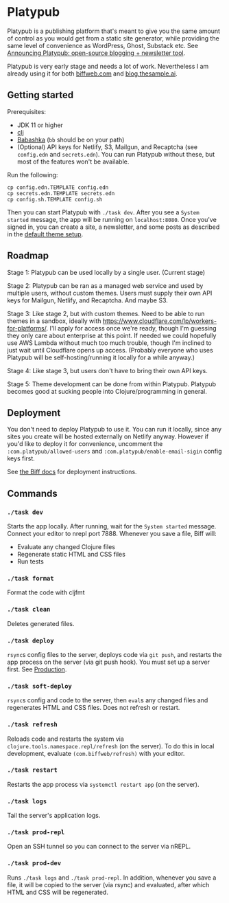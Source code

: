 # Platypub

Platypub is a publishing platform that's meant to give you the same amount of control as you would get from a static site generator,
while providing the same level of convenience as WordPress, Ghost, Substack etc. See [Announcing Platypub: open-source blogging + newsletter tool](https://biffweb.com/p/announcing-platypub/).

Platypub is very early stage and needs a lot of work. Nevertheless I am already using it for both
[biffweb.com](https://biffweb.com) and [blog.thesample.ai](https://blog.thesample.ai/).

## Getting started

Prerequisites:
 - JDK 11 or higher
 - [clj](https://clojure.org/guides/getting_started)
 - [Babashka](https://github.com/babashka/babashka#quickstart) (`bb` should be on your path)
 - (Optional) API keys for Netlify, S3, Mailgun, and Recaptcha (see `config.edn` and `secrets.edn`). You can run Platypub without these, but
 most of the features won't be available.

Run the following:

```
cp config.edn.TEMPLATE config.edn
cp secrets.edn.TEMPLATE secrets.edn
cp config.sh.TEMPLATE config.sh
```
Then you can start Platypub with `./task dev`. After you see a `System started` message, the app will be running on `localhost:8080`.
Once you've signed in, you can create a site, a newsletter,
and some posts as described in the [default theme setup](https://github.com/jacobobryant/platypub/tree/master/themes/default#setup).

## Roadmap

Stage 1: Platypub can be used locally by a single user. (Current stage)

Stage 2: Platypub can be ran as a managed web service and used by multiple users, without
custom themes. Users must supply their own API keys for Mailgun, Netlify, and Recaptcha. And
maybe S3.

Stage 3: Like stage 2, but with custom themes. Need to be able to run themes in
a sandbox, ideally with https://www.cloudflare.com/lp/workers-for-platforms/.
I'll apply for access once we're ready, though I'm guessing they only care
about enterprise at this point. If needed we could hopefully use AWS Lambda
without much too much trouble, though I'm inclined to just wait until
Cloudflare opens up access. (Probably everyone who uses Platypub will be self-hosting/running it
locally for a while anyway.)

Stage 4: Like stage 3, but users don't have to bring their own API keys.

Stage 5: Theme development can be done from within Platypub. Platypub becomes
good at sucking people into Clojure/programming in general.

## Deployment

You don't need to deploy Platypub to use it. You can run it locally, since any sites you create
will be hosted externally on Netlify anyway. However if you'd like to deploy it for convenience,
uncomment the `:com.platypub/allowed-users` and `:com.platypub/enable-email-sigin` config keys first.

See [the Biff docs](https://biffweb.com/docs/#production) for deployment instructions.

## Commands

### `./task dev`

Starts the app locally. After running, wait for the `System started` message.
Connect your editor to nrepl port 7888. Whenever you save a file, Biff will:

 - Evaluate any changed Clojure files
 - Regenerate static HTML and CSS files
 - Run tests

### `./task format`

Format the code with cljfmt

### `./task clean`

Deletes generated files.

### `./task deploy`

`rsync`s config files to the server, deploys code via `git push`, and restarts
the app process on the server (via git push hook). You must set up a server
first. See [Production](https://biffweb.com/docs/#production).

### `./task soft-deploy`

`rsync`s config and code to the server, then `eval`s any changed files and
regenerates HTML and CSS files. Does not refresh or restart.

### `./task refresh`

Reloads code and restarts the system via `clojure.tools.namespace.repl/refresh`
(on the server). To do this in local development, evaluate
`(com.biffweb/refresh)` with your editor.

### `./task restart`

Restarts the app process via `systemctl restart app` (on the server).

### `./task logs`

Tail the server's application logs.

### `./task prod-repl`

Open an SSH tunnel so you can connect to the server via nREPL.

### `./task prod-dev`

Runs `./task logs` and `./task prod-repl`. In addition, whenever you save a
file, it will be copied to the server (via rsync) and evaluated, after which
HTML and CSS will be regenerated.
